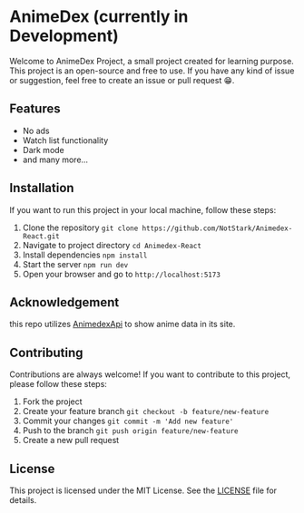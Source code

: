 # AnimeDex (currently in Development)
Welcome to AnimeDex Project, a small project created for learning purpose. This project is an open-source and free to use. If you have any kind of issue or suggestion, feel free to create an issue or pull request 😁.

## Features
- No ads
- Watch list functionality
- Dark mode
- and many more...

## Installation

If you want to run this project in your local machine, follow these steps:

1. Clone the repository `git clone https://github.com/NotStark/Animedex-React.git`
2. Navigate to project directory `cd Animedex-React`
3. Install dependencies `npm install`
4. Start the server `npm run dev`
5. Open your browser and go to `http://localhost:5173`

## Acknowledgement
this repo utilizes [AnimedexApi](https://github.com/TechShreyash/AnimeDexApi)  to show anime data in its site.

## Contributing
Contributions are always welcome! If you want to contribute to this project, please follow these steps:

1. Fork the project
2. Create your feature branch `git checkout -b feature/new-feature`
3. Commit your changes `git commit -m 'Add new feature'`
4. Push to the branch `git push origin feature/new-feature`
5. Create a new pull request

## License
This project is licensed under the MIT License. See the [LICENSE](./LICENCE) file for details.

